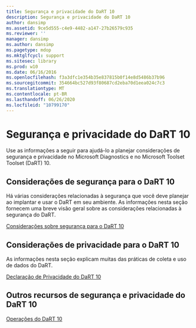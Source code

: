 ```yaml
---
title: Segurança e privacidade do DaRT 10
description: Segurança e privacidade do DaRT 10
author: dansimp
ms.assetid: 9ce5d555-c4e9-4482-a147-27b26579c935
ms.reviewer: ''
manager: dansimp
ms.author: dansimp
ms.pagetype: mdop
ms.mktglfcycl: support
ms.sitesec: library
ms.prod: w10
ms.date: 06/16/2016
ms.openlocfilehash: f3a3dfc1e354b35e837815b0f14e8d5486b37b96
ms.sourcegitcommit: 354664bc527d93f80687cd2eba70d1eea024c7c3
ms.translationtype: MT
ms.contentlocale: pt-BR
ms.lasthandoff: 06/26/2020
ms.locfileid: "10799170"
---
```

# Segurança e privacidade do DaRT 10


Use as informações a seguir para ajudá-lo a planejar considerações de segurança e privacidade no Microsoft Diagnostics e no Microsoft Toolset Toolset (DaRT) 10.

## Considerações de segurança para o DaRT 10


Há várias considerações relacionadas à segurança que você deve planejar ao implantar e usar o DaRT em seu ambiente. As informações nesta seção fornecem uma breve visão geral sobre as considerações relacionadas à segurança do DaRT.

[Considerações sobre segurança para o DaRT 10](security-considerations-for-dart-10.md)

## Considerações de privacidade para o DaRT 10


As informações nesta seção explicam muitas das práticas de coleta e uso de dados do DaRT.

[Declaração de Privacidade do DaRT 10](dart-10-privacy-statement.md)

## Outros recursos de segurança e privacidade do DaRT 10


[Operações do DaRT 10](operations-for-dart-10.md)

 

 





